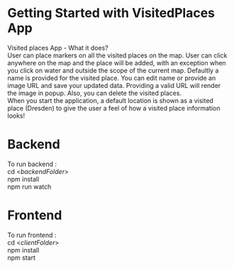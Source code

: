 # Getting Started with VisitedPlaces App

Visited places App - What it does?\
User can place markers on all the visited places on the map.
User can click anywhere on the map and the place will be added, with an exception when you click on water and outside the scope of the current map. Defaultly a name is provided for the visited place. You can edit name or provide an image URL and save your updated data. Providing a valid URL will render the image in popup. Also, you can delete the visited places.\
When you start the application, a default location is shown as a visited place (Dresden) to give the user a feel of how a visited place information looks! 

# Backend

To run backend :\
cd <*backendFolder*>\
npm install\
npm run watch

# Frontend

To run frontend :\
cd <*clientFolder*>\
npm install\
npm start

